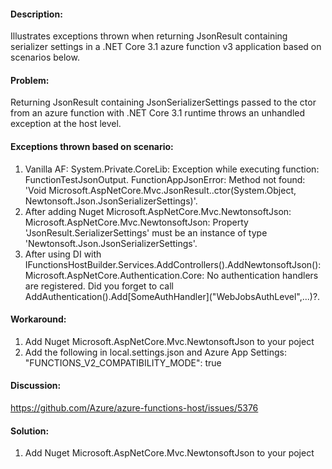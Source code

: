#### Description:
Illustrates exceptions thrown when returning JsonResult containing serializer settings in a .NET Core 3.1 azure function v3 application based on scenarios below.

#### Problem:
Returning JsonResult containing JsonSerializerSettings passed to the ctor from an azure function with .NET Core 3.1 runtime throws an unhandled exception at the host level.


#### Exceptions thrown based on scenario:
<ol>
<li>Vanilla AF: System.Private.CoreLib: Exception while executing function: FunctionTestJsonOutput. FunctionAppJsonError: Method not found: 'Void Microsoft.AspNetCore.Mvc.JsonResult..ctor(System.Object, Newtonsoft.Json.JsonSerializerSettings)'.</li>
<li>After adding Nuget Microsoft.AspNetCore.Mvc.NewtonsoftJson: Microsoft.AspNetCore.Mvc.NewtonsoftJson: Property 'JsonResult.SerializerSettings' must be an instance of type 'Newtonsoft.Json.JsonSerializerSettings'.</li>
<li>After using DI with IFunctionsHostBuilder.Services.AddControllers().AddNewtonsoftJson(): Microsoft.AspNetCore.Authentication.Core: No authentication handlers are registered. Did you forget to call AddAuthentication().Add[SomeAuthHandler]("WebJobsAuthLevel",...)?.</li>
</ol>

#### Workaround:
<ol>
  <li>Add Nuget Microsoft.AspNetCore.Mvc.NewtonsoftJson to your poject</li>
  <li>Add the following in local.settings.json and Azure App Settings: "FUNCTIONS_V2_COMPATIBILITY_MODE": true</li>
</ol>

#### Discussion:
https://github.com/Azure/azure-functions-host/issues/5376

#### Solution:
<ol>
  <li>Add Nuget Microsoft.AspNetCore.Mvc.NewtonsoftJson to your poject</li>
</ol>
